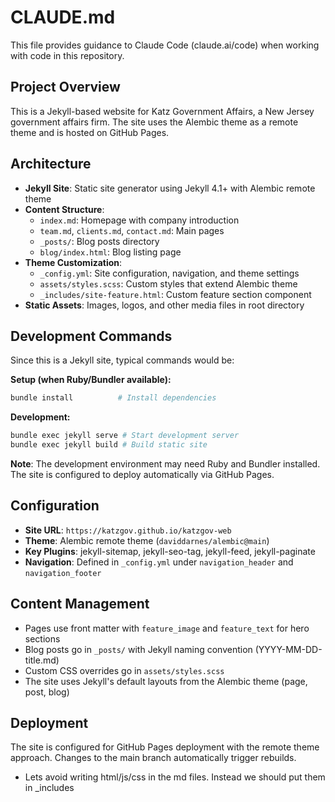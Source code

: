 # CLAUDE.md

This file provides guidance to Claude Code (claude.ai/code) when working with code in this repository.

## Project Overview

This is a Jekyll-based website for Katz Government Affairs, a New Jersey government affairs firm. The site uses the Alembic theme as a remote theme and is hosted on GitHub Pages.

## Architecture

- **Jekyll Site**: Static site generator using Jekyll 4.1+ with Alembic remote theme
- **Content Structure**:
  - `index.md`: Homepage with company introduction
  - `team.md`, `clients.md`, `contact.md`: Main pages
  - `_posts/`: Blog posts directory
  - `blog/index.html`: Blog listing page
- **Theme Customization**:
  - `_config.yml`: Site configuration, navigation, and theme settings
  - `assets/styles.scss`: Custom styles that extend Alembic theme
  - `_includes/site-feature.html`: Custom feature section component
- **Static Assets**: Images, logos, and other media files in root directory

## Development Commands

Since this is a Jekyll site, typical commands would be:

**Setup (when Ruby/Bundler available):**
```bash
bundle install          # Install dependencies
```

**Development:**
```bash
bundle exec jekyll serve # Start development server
bundle exec jekyll build # Build static site
```

**Note**: The development environment may need Ruby and Bundler installed. The site is configured to deploy automatically via GitHub Pages.

## Configuration

- **Site URL**: `https://katzgov.github.io/katzgov-web`
- **Theme**: Alembic remote theme (`daviddarnes/alembic@main`)
- **Key Plugins**: jekyll-sitemap, jekyll-seo-tag, jekyll-feed, jekyll-paginate
- **Navigation**: Defined in `_config.yml` under `navigation_header` and `navigation_footer`

## Content Management

- Pages use front matter with `feature_image` and `feature_text` for hero sections
- Blog posts go in `_posts/` with Jekyll naming convention (YYYY-MM-DD-title.md)
- Custom CSS overrides go in `assets/styles.scss`
- The site uses Jekyll's default layouts from the Alembic theme (page, post, blog)

## Deployment

The site is configured for GitHub Pages deployment with the remote theme approach. Changes to the main branch automatically trigger rebuilds.
- Lets avoid writing html/js/css in the md files. Instead we should put them in _includes